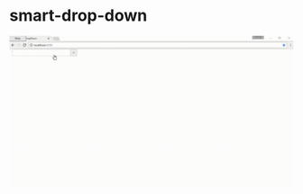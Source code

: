 # smart-drop-down

![Demo](https://github.com/aravindfz/smart-drop-down/blob/master/smart-drop-down-demo.gif)
